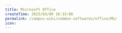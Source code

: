 ```yaml
---
title: Microsoft Office
createTime: 2025/03/09 16:33:06
permalink: /campus-wiki/common-softwares/office/MS/
icon: 
---
```


[//]: # (TODO: lwj待填写)

